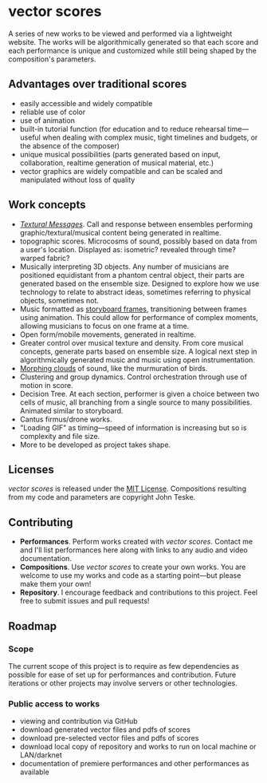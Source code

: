 # vector scores

A series of new works to be viewed and performed via a lightweight website. The works will be algorithmically generated so that each score and each performance is unique and customized while still being shaped by the composition's parameters.

## Advantages over traditional scores
- easily accessible and widely compatible
- reliable use of color
- use of animation
- built-in tutorial function
(for education and to reduce rehearsal time—useful when dealing with complex music, tight timelines and budgets, or the absence of the composer)
- unique musical possibilities (parts generated based on input, collaboration, realtime generation of musical material, etc.)
- vector graphics are widely compatible and can be scaled and manipulated without loss of quality


<!--
## Performances
- list performances here or link to appropriate page
- accept performance submissions. dates, audio, video documentation
-->


## Work concepts
- [*Textural Messages*]. Call and response between ensembles performing graphic/textural/musical content being generated in realtime.
- topographic scores. Microcosms of sound, possibly based on data from a user's location. Displayed as: isometric? revealed through time? warped fabric?
- Musically interpreting 3D objects. Any number of musicians are positioned equidistant from a phantom central object, their parts are generated based on the ensemble size. Designed to explore how we use technology to relate to abstract ideas, sometimes referring to physical objects, sometimes not.
- Music formatted as [storyboard frames], transitioning between frames using animation. This could allow for performance of complex moments, allowing musicians to focus on one frame at a time.
- Open form/mobile movements, generated in realtime.
- Greater control over musical texture and density. From core musical concepts, generate parts based on ensemble size. A logical next step in algorithmically generated music and music using open instrumentation.
- [Morphing clouds] of sound, like the murmuration of birds.
- Clustering and group dynamics. Control orchestration through use of motion in score.
- Decision Tree. At each section, performer is given a choice between two cells of music, all branching from a single source to many possibilities. Animated similar to storyboard.
- Cantus firmus/drone works.
- "Loading GIF" as timing—speed of information is increasing but so is complexity and file size.
- More to be developed as project takes shape.


## Licenses
*vector scores* is released under the [MIT License](http://opensource.org/licenses/MIT). Compositions resulting from my code and parameters are copyright John Teske.


## Contributing
- **Performances**. Perform works created with *vector scores*. Contact me and I'll list performances here along with links to any audio and video documentation.
- **Compositions**. Use *vector scores* to create your own works. You are welcome to use my works and code as a starting point—but please make them your own!
- **Repository**. I encourage feedback and contributions to this project. Feel free to submit issues and pull requests!


## Roadmap
### Scope
The current scope of this project is to require as few dependencies as possible for ease of set up for performances and contribution. Future iterations or other projects may involve servers or other technologies.

### Public access to works
- viewing and contribution via GitHub
- download generated vector files and pdfs of scores
- download pre-selected vector files and pdfs of scores
- download local copy of repository and works to run on local machine or LAN/darknet
- documentation of premiere performances and other performances as available

<!--
shareable links. option to include parameters (with query string?)
-->

[*Textural Messages*]: http://vectorscor.es/projects/Textural-Messages/
[storyboard frames]: https://vectorscor.es/projects/storyboard/
[Morphing clouds]: https://vectorscor.es/projects/glob/
